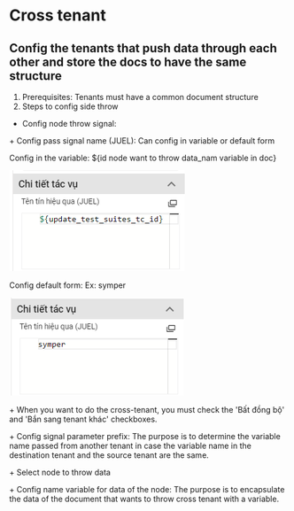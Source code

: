 # Cross tenant

## Config the tenants that push data through each other and store the docs to have the same structure

1. Prerequisites: Tenants must have a common document structure
2. Steps to config side throw

* Config node throw signal:

\+ Config pass signal name (JUEL): Can config in variable or default form

&#x20;Config in the variable: ${id node want to throw data\_nam variable in doc}

![](../.gitbook/assets/image.png)

&#x20;Config default form: Ex: symper

![](<../.gitbook/assets/image (1).png>)

\+ When you want to do the cross-tenant, you must check the 'Bất đồng bộ' and 'Bắn sang tenant khác' checkboxes.

\+ Config signal parameter prefix: The purpose is to determine the variable name passed from another tenant in case the variable name in the destination tenant and the source tenant are the same.

\+ Select node to throw data

\+ Config name variable for data of the node: The purpose is to encapsulate the data of the document that wants to throw cross tenant with a variable.



&#x20;    &#x20;
